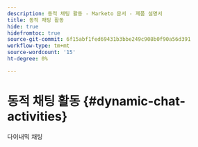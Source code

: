 ```yaml
---
description: 동적 채팅 활동 - Marketo 문서 - 제품 설명서
title: 동적 채팅 활동
hide: true
hidefromtoc: true
source-git-commit: 6f15abf1fed69431b3bbe249c908b0f90a56d391
workflow-type: tm+mt
source-wordcount: '15'
ht-degree: 0%

---
```


# 동적 채팅 활동 {#dynamic-chat-activities}

다이내믹 채팅
